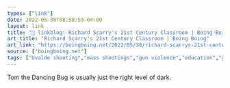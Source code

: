 ```yaml
---
types: ["link"]
date: 2022-05-30T08:50:53-04:00
layout: link
title: "🔗 linkblog: Richard Scarry's 21st Century Classroom | Boing Boing'"
art_title: "Richard Scarry's 21st Century Classroom | Boing Boing"
art_link: "https://boingboing.net/2022/05/30/richard-scarrys-21st-century-classroom.html"
source: ["boingboing.net"]
tags: ["Uvalde shooting","mass shootings","gun violence","education","gun control","LGBTQ","Don't Say Gay"]
---
```

Tom the Dancing Bug is usually just the right level of dark.
 
